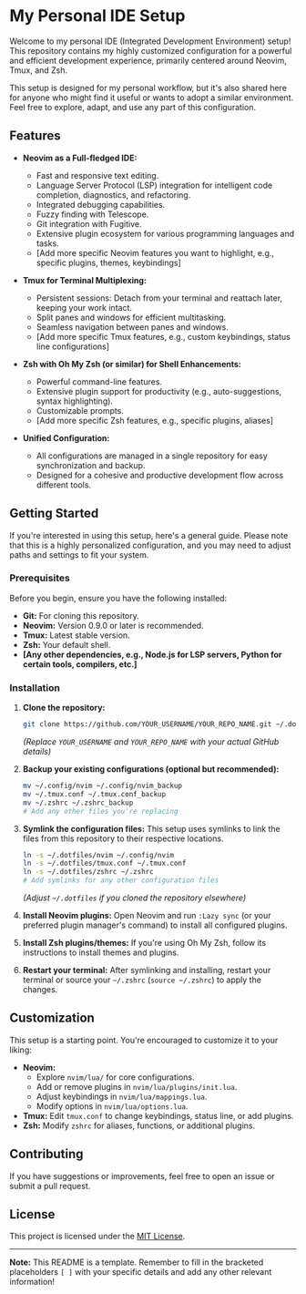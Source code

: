# My Personal IDE Setup

Welcome to my personal IDE (Integrated Development Environment) setup! This repository contains my highly customized configuration for a powerful and efficient development experience, primarily centered around Neovim, Tmux, and Zsh.

This setup is designed for my personal workflow, but it's also shared here for anyone who might find it useful or wants to adopt a similar environment. Feel free to explore, adapt, and use any part of this configuration.

## Features

*   **Neovim as a Full-fledged IDE:**
    *   Fast and responsive text editing.
    *   Language Server Protocol (LSP) integration for intelligent code completion, diagnostics, and refactoring.
    *   Integrated debugging capabilities.
    *   Fuzzy finding with Telescope.
    *   Git integration with Fugitive.
    *   Extensive plugin ecosystem for various programming languages and tasks.
    *   [Add more specific Neovim features you want to highlight, e.g., specific plugins, themes, keybindings]

*   **Tmux for Terminal Multiplexing:**
    *   Persistent sessions: Detach from your terminal and reattach later, keeping your work intact.
    *   Split panes and windows for efficient multitasking.
    *   Seamless navigation between panes and windows.
    *   [Add more specific Tmux features, e.g., custom keybindings, status line configurations]

*   **Zsh with Oh My Zsh (or similar) for Shell Enhancements:**
    *   Powerful command-line features.
    *   Extensive plugin support for productivity (e.g., auto-suggestions, syntax highlighting).
    *   Customizable prompts.
    *   [Add more specific Zsh features, e.g., specific plugins, aliases]

*   **Unified Configuration:**
    *   All configurations are managed in a single repository for easy synchronization and backup.
    *   Designed for a cohesive and productive development flow across different tools.

## Getting Started

If you're interested in using this setup, here's a general guide. Please note that this is a highly personalized configuration, and you may need to adjust paths and settings to fit your system.

### Prerequisites

Before you begin, ensure you have the following installed:

*   **Git:** For cloning this repository.
*   **Neovim:** Version 0.9.0 or later is recommended.
*   **Tmux:** Latest stable version.
*   **Zsh:** Your default shell.
*   **[Any other dependencies, e.g., Node.js for LSP servers, Python for certain tools, compilers, etc.]**

### Installation

1.  **Clone the repository:**
    ```bash
    git clone https://github.com/YOUR_USERNAME/YOUR_REPO_NAME.git ~/.dotfiles # Or wherever you prefer
    ```
    *(Replace `YOUR_USERNAME` and `YOUR_REPO_NAME` with your actual GitHub details)*

2.  **Backup your existing configurations (optional but recommended):**
    ```bash
    mv ~/.config/nvim ~/.config/nvim_backup
    mv ~/.tmux.conf ~/.tmux.conf_backup
    mv ~/.zshrc ~/.zshrc_backup
    # Add any other files you're replacing
    ```

3.  **Symlink the configuration files:**
    This setup uses symlinks to link the files from this repository to their respective locations.

    ```bash
    ln -s ~/.dotfiles/nvim ~/.config/nvim
    ln -s ~/.dotfiles/tmux.conf ~/.tmux.conf
    ln -s ~/.dotfiles/zshrc ~/.zshrc
    # Add symlinks for any other configuration files
    ```
    *(Adjust `~/.dotfiles` if you cloned the repository elsewhere)*

4.  **Install Neovim plugins:**
    Open Neovim and run `:Lazy sync` (or your preferred plugin manager's command) to install all configured plugins.

5.  **Install Zsh plugins/themes:**
    If you're using Oh My Zsh, follow its instructions to install themes and plugins.

6.  **Restart your terminal:**
    After symlinking and installing, restart your terminal or source your `~/.zshrc` (`source ~/.zshrc`) to apply the changes.

## Customization

This setup is a starting point. You're encouraged to customize it to your liking:

*   **Neovim:**
    *   Explore `nvim/lua/` for core configurations.
    *   Add or remove plugins in `nvim/lua/plugins/init.lua`.
    *   Adjust keybindings in `nvim/lua/mappings.lua`.
    *   Modify options in `nvim/lua/options.lua`.
*   **Tmux:** Edit `tmux.conf` to change keybindings, status line, or add plugins.
*   **Zsh:** Modify `zshrc` for aliases, functions, or additional plugins.

## Contributing

If you have suggestions or improvements, feel free to open an issue or submit a pull request.

## License

This project is licensed under the [MIT License](LICENSE).

---

**Note:** This README is a template. Remember to fill in the bracketed placeholders `[ ]` with your specific details and add any other relevant information!
